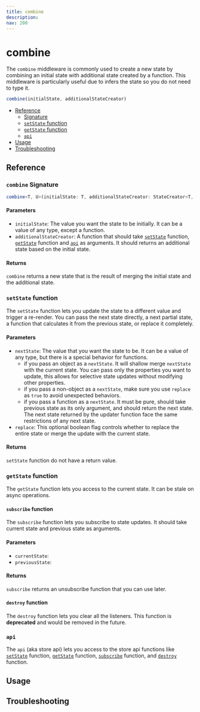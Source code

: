 ```yaml
---
title: combine
description:
nav: 200
---
```


# combine

The `combine` middleware is commonly used to create a new state by combining an initial state with
additional state created by a function. This middleware is particularly useful due to infers the
state so you do not need to type it.

```js
combine(initialState, additionalStateCreator)
```

- [Reference](#reference)
  - [Signature](#combine-signature)
  - [`setState` function](#setstate-function)
  - [`getState` function](#getstate-function)
  - [`api`](#api)
- [Usage](#usage)
- [Troubleshooting](#troubleshooting)

## Reference

### `combine` Signature

```ts [TypeScript]
combine<T, U>(initialState: T, additionalStateCreator: StateCreator<T, [], [], U>): Omit<T, keyof U> & U
```

#### Parameters

- `initialState`: The value you want the state to be initially. It can be a value of any type,
  except a function.
- `additionalStateCreator`: A function that should take [`setState`](#setstate-function) function,
  [`getState`](#getstate-function) function and [`api`](#api) as arguments. It should returns an
  additional state based on the initial state.

#### Returns

`combine` returns a new state that is the result of merging the initial state and the additional
state.

### `setState` function

The `setState` function lets you update the state to a different value and trigger a re-render. You
can pass the next state directly, a next partial state, a function that calculates it from the
previous state, or replace it completely.

#### Parameters

- `nextState`: The value that you want the state to be. It can be a value of any type, but there is
  a special behavior for functions.
  - if you pass an object as a `nextState`. It will shallow merge `nextState` with the current
    state. You can pass only the properties you want to update, this allows for selective state
    updates without modifying other properties.
  - if you pass a non-object as a `nextState`, make sure you use `replace` as `true` to avoid
    unexpected behaviors.
  - if you pass a function as a `nextState`. It must be pure, should take previous state as its
    only argument, and should return the next state. The next state returned by the updater
    function face the same restrictions of any next state.
- `replace`: This optional boolean flag controls whether to replace the entire state or merge the
  update with the current state.

#### Returns

`setState` function do not have a return value.

### `getState` function

The `getState` function lets you access to the current state. It can be stale on async operations.

#### `subscribe` function

The `subscribe` function lets you subscribe to state updates. It should take current state and
previous state as arguments.

#### Parameters

- `currentState`:
- `previousState`:

#### Returns

`subscribe` returns an unsubscribe function that you can use later.

#### `destroy` function

The `destroy` function lets you clear all the listeners. This function is **deprecated** and would
be removed in the future.

### `api`

The `api` (aka store api) lets you access to the store api functions like
[`setState`](#setstate-function) function, [`getState`](#getstate-function) function,
[`subscribe`](#subscribe-function) function, and [`destroy`](#destroy-function) function.

## Usage

## Troubleshooting
